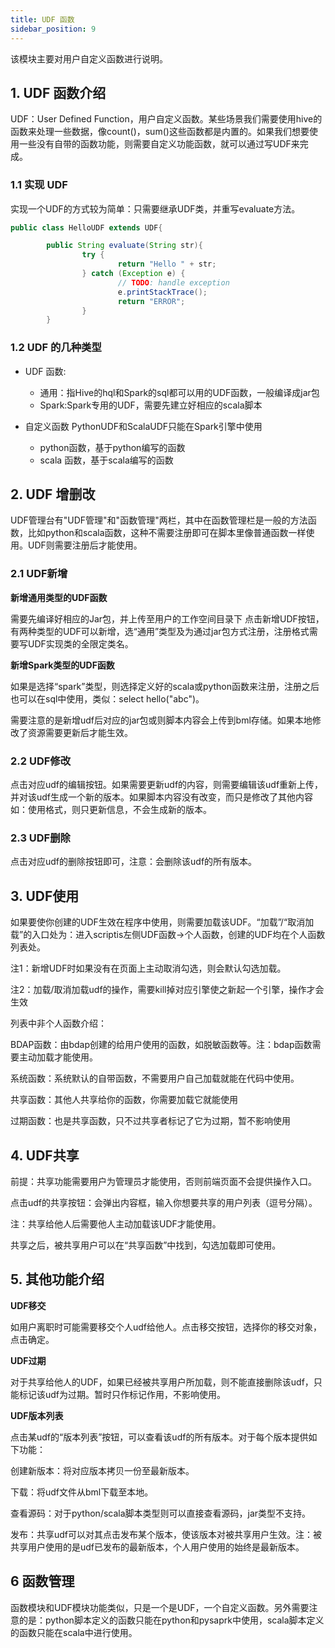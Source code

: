 ```yaml
---
title: UDF 函数
sidebar_position: 9
---
```


该模块主要对用户自定义函数进行说明。

## 1. UDF 函数介绍
UDF：User Defined Function，用户自定义函数。某些场景我们需要使用hive的函数来处理一些数据，像count()，sum()这些函数都是内置的。如果我们想要使用一些没有自带的函数功能，则需要自定义功能函数，就可以通过写UDF来完成。

### 1.1 实现 UDF
实现一个UDF的方式较为简单：只需要继承UDF类，并重写evaluate方法。

```java
public class HelloUDF extends UDF{

        public String evaluate(String str){
                try {
                        return "Hello " + str;
                } catch (Exception e) {
                        // TODO: handle exception
                        e.printStackTrace();
                        return "ERROR";
                }
        }
```

### 1.2 UDF 的几种类型
- UDF 函数:
    - 通用：指Hive的hql和Spark的sql都可以用的UDF函数，一般编译成jar包
    - Spark:Spark专用的UDF，需要先建立好相应的scala脚本

- 自定义函数 PythonUDF和ScalaUDF只能在Spark引擎中使用
    - python函数，基于python编写的函数
    - scala 函数，基于scala编写的函数


## 2. UDF 增删改

UDF管理台有"UDF管理"和"函数管理"两栏，其中在函数管理栏是一般的方法函数，比如python和scala函数，这种不需要注册即可在脚本里像普通函数一样使用。UDF则需要注册后才能使用。

### 2.1 UDF新增
**新增通用类型的UDF函数**

需要先编译好相应的Jar包，并上传至用户的工作空间目录下
点击新增UDF按钮，有两种类型的UDF可以新增，选“通用”类型及为通过jar包方式注册，注册格式需要写UDF实现类的全限定类名。


**新增Spark类型的UDF函数**

如果是选择“spark”类型，则选择定义好的scala或python函数来注册，注册之后也可以在sql中使用，类似：select hello("abc")。

需要注意的是新增udf后对应的jar包或则脚本内容会上传到bml存储。如果本地修改了资源需要更新后才能生效。


### 2.2 UDF修改

点击对应udf的编辑按钮。如果需要更新udf的内容，则需要编辑该udf重新上传，并对该udf生成一个新的版本。如果脚本内容没有改变，而只是修改了其他内容如：使用格式，则只更新信息，不会生成新的版本。


### 2.3 UDF删除

点击对应udf的删除按钮即可，注意：会删除该udf的所有版本。


## 3. UDF使用
如果要使你创建的UDF生效在程序中使用，则需要加载该UDF。“加载”/“取消加载”的入口处为：进入scriptis左侧UDF函数->个人函数，创建的UDF均在个人函数列表处。

注1：新增UDF时如果没有在页面上主动取消勾选，则会默认勾选加载。

注2：加载/取消加载udf的操作，需要kill掉对应引擎使之新起一个引擎，操作才会生效

列表中非个人函数介绍：

BDAP函数：由bdap创建的给用户使用的函数，如脱敏函数等。注：bdap函数需要主动加载才能使用。

系统函数：系统默认的自带函数，不需要用户自己加载就能在代码中使用。

共享函数：其他人共享给你的函数，你需要加载它就能使用

过期函数：也是共享函数，只不过共享者标记了它为过期，暂不影响使用



## 4. UDF共享
前提：共享功能需要用户为管理员才能使用，否则前端页面不会提供操作入口。

点击udf的共享按钮：会弹出内容框，输入你想要共享的用户列表（逗号分隔）。

注：共享给他人后需要他人主动加载该UDF才能使用。



共享之后，被共享用户可以在“共享函数”中找到，勾选加载即可使用。

## 5. 其他功能介绍
**UDF移交**

如用户离职时可能需要移交个人udf给他人。点击移交按钮，选择你的移交对象，点击确定。


**UDF过期**

对于共享给他人的UDF，如果已经被共享用户所加载，则不能直接删除该udf，只能标记该udf为过期。暂时只作标记作用，不影响使用。

**UDF版本列表**

点击某udf的“版本列表”按钮，可以查看该udf的所有版本。对于每个版本提供如下功能：

创建新版本：将对应版本拷贝一份至最新版本。

下载：将udf文件从bml下载至本地。

查看源码：对于python/scala脚本类型则可以直接查看源码，jar类型不支持。

发布：共享udf可以对其点击发布某个版本，使该版本对被共享用户生效。注：被共享用户使用的是udf已发布的最新版本，个人用户使用的始终是最新版本。

## 6 函数管理

函数模块和UDF模块功能类似，只是一个是UDF，一个自定义函数。另外需要注意的是：python脚本定义的函数只能在python和pysaprk中使用，scala脚本定义的函数只能在scala中进行使用。

